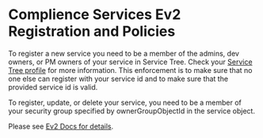 # Complience Services Ev2 Registration and Policies
To register a new service you need to be a member of the admins, dev owners, or PM owners of your service in Service Tree. Check your [Service Tree profile](https://servicetree.msftcloudes.com/#/ServiceModel/Service/Profile/eda3dc03-5654-43a9-a6fa-468706c89c97) for more information. This enforcement is to make sure that no one else can register with your service id and to make sure that the provided service id is valid.

To register, update, or delete your service, you need to be a member of your security group specified by ownerGroupObjectId in the service object.

Please see [Ev2 Docs for details](https://ev2docs.azure.net/features/safety/policies/intro.html).